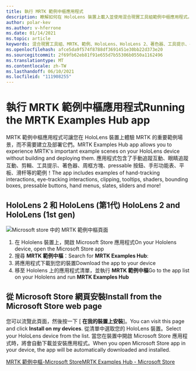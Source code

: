 ```yaml
---
title: 執行 MRTK 範例中樞應用程式
description: 瞭解如何在 HoloLens 裝置上載入並使用混合現實工具組範例中樞應用程式。
author: polar-kev
ms.author: v-hferrone
ms.date: 01/14/2021
ms.topic: article
keywords: 混合現實工具組、MRTK、範例、HoloLens、HoloLens 2、著色器、工具提示、手互動、剪輯、周框方塊、按鈕、手形功能表、平板、滑杆
ms.openlocfilehash: afce5da9f574f8788df3691451e30bb22d373e20
ms.sourcegitcommit: 2f69fb62eb81f91e655d7b55306b0550a1162496
ms.translationtype: MT
ms.contentlocale: zh-TW
ms.lasthandoff: 06/10/2021
ms.locfileid: "111908255"
---
```

# <a name="running-the-mrtk-examples-hub-app"></a><span data-ttu-id="756a1-104">執行 MRTK 範例中樞應用程式</span><span class="sxs-lookup"><span data-stu-id="756a1-104">Running the MRTK Examples Hub app</span></span>

<span data-ttu-id="756a1-105">MRTK 範例中樞應用程式可讓您在 HoloLens 裝置上體驗 MRTK 的重要範例場景，而不需要建立及部署它們。</span><span class="sxs-lookup"><span data-stu-id="756a1-105">MRTK Examples Hub app allows you to experience MRTK's important example scenes on your HoloLens device without building and deploying them.</span></span> <span data-ttu-id="756a1-106">應用程式包含了手動追蹤互動、眼睛追蹤互動、剪輯、工具提示、著色器、周框方塊、pressable 按鈕、手形功能表、平板、滑杆等的範例！</span><span class="sxs-lookup"><span data-stu-id="756a1-106">The app includes examples of hand-tracking interactions, eye-tracking interactions, clipping, tooltips, shaders, bounding boxes, pressable buttons, hand menus, slates, sliders and more!</span></span>

## <a name="hololens-2-and-hololens-1st-gen"></a><span data-ttu-id="756a1-107">HoloLens 2 和 HoloLens (第1代) </span><span class="sxs-lookup"><span data-stu-id="756a1-107">HoloLens 2 and HoloLens (1st gen)</span></span>
![Microsoft store 中的 MRTK 範例中樞頁面](features/images/examples-hub/ExamplesHubStore.jpg)

1. <span data-ttu-id="756a1-109">在 Hololens 裝置上，開啟 Microsoft Store 應用程式</span><span class="sxs-lookup"><span data-stu-id="756a1-109">On your Hololens device, open the Microsoft Store app</span></span>
2. <span data-ttu-id="756a1-110">搜尋 **MRTK 範例中樞**：</span><span class="sxs-lookup"><span data-stu-id="756a1-110">Search for **MRTK Examples Hub**:</span></span>
3. <span data-ttu-id="756a1-111">將應用程式下載到您的裝置</span><span class="sxs-lookup"><span data-stu-id="756a1-111">Download the app to your device</span></span>
4. <span data-ttu-id="756a1-112">移至 Hololens 上的應用程式清單，並執行 **MRTK 範例中樞**</span><span class="sxs-lookup"><span data-stu-id="756a1-112">Go to the app list on your Hololens and run **MRTK Examples Hub**</span></span>

## <a name="install-from-the-microsoft-store-web-page"></a><span data-ttu-id="756a1-113">從 Microsoft Store 網頁安裝</span><span class="sxs-lookup"><span data-stu-id="756a1-113">Install from the Microsoft Store web page</span></span>

<span data-ttu-id="756a1-114">您可以流覽此頁面，然後按一下 [ **在我的裝置上安裝**]。</span><span class="sxs-lookup"><span data-stu-id="756a1-114">You can visit this page and click **Install on my devices**.</span></span> <span data-ttu-id="756a1-115">從清單中選取您的 HoloLens 裝置。</span><span class="sxs-lookup"><span data-stu-id="756a1-115">Select your HoloLens device from the list.</span></span> <span data-ttu-id="756a1-116">當您在裝置中開啟 Microsoft Store 應用程式時，將會自動下載並安裝應用程式。</span><span class="sxs-lookup"><span data-stu-id="756a1-116">When you open Microsoft Store app in your device, the app will be automatically downloaded and installed.</span></span>

[<span data-ttu-id="756a1-117">MRTK 範例中樞-Microsoft Store</span><span class="sxs-lookup"><span data-stu-id="756a1-117">MRTK Examples Hub - Microsoft Store</span></span>](https://www.microsoft.com/p/mrtk-examples-hub/9mv8c39l2sj4)

